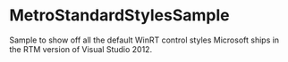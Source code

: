 # MetroStandardStylesSample

Sample to show off all the default WinRT control styles Microsoft ships in the RTM version of Visual Studio 2012.